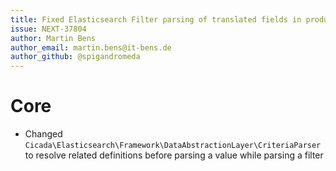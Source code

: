 ```yaml
---
title: Fixed Elasticsearch Filter parsing of translated fields in product-related entities
issue: NEXT-37804
author: Martin Bens
author_email: martin.bens@it-bens.de
author_github: @spigandromeda
---
```

# Core
* Changed `Cicada\Elasticsearch\Framework\DataAbstractionLayer\CriteriaParser` to resolve related definitions before parsing a value while parsing a filter
